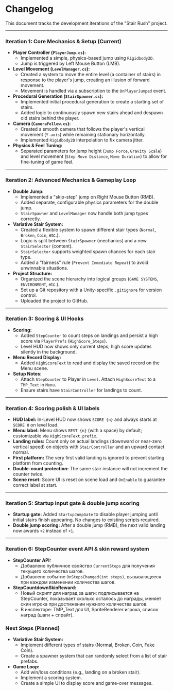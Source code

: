 # Changelog

This document tracks the development iterations of the "Stair Rush" project.

---

### Iteration 1: Core Mechanics & Setup (Current)
*   **Player Controller (`PlayerJump.cs`):**
    *   Implemented a simple, physics-based jump using `Rigidbody2D`.
    *   Jump is triggered by Left Mouse Button (LMB).
*   **Level Movement (`LevelManager.cs`):**
    *   Created a system to move the entire level (a container of stairs) in response to the player's jump, creating an illusion of forward movement.
    *   Movement is handled via a subscription to the `OnPlayerJumped` event.
*   **Procedural Generation (`StairSpawner.cs`):**
    *   Implemented initial procedural generation to create a starting set of stairs.
    *   Added logic to continuously spawn new stairs ahead and despawn old stairs behind the player.
*   **Camera (`CameraFollow.cs`):**
    *   Created a smooth camera that follows the player's vertical movement (`Y-axis`) while remaining stationary horizontally.
    *   Implemented `Rigidbody2D` interpolation to fix camera jitter.
*   **Physics & Feel Tuning:**
    *   Separated parameters for jump height (`Jump Force`, `Gravity Scale`) and level movement (`Step Move Distance`, `Move Duration`) to allow for fine-tuning of game feel.

---

### Iteration 2: Advanced Mechanics & Gameplay Loop
*   **Double Jump:**
    *   Implemented a "skip-step" jump on Right Mouse Button (RMB).
    *   Added separate, configurable physics parameters for the double jump.
    *   `StairSpawner` and `LevelManager` now handle both jump types correctly.
*   **Variative Stair System:**
    *   Created a flexible system to spawn different stair types (`Normal`, `Broken`, `Coin`, etc.).
    *   Logic is split between `StairSpawner` (mechanics) and a new `StairSelector` (content).
    *   `StairSelector` supports weighted spawn chances for each stair type.
    *   Added a "fairness" rule (`Prevent Immediate Repeat`) to avoid unwinnable situations.
*   **Project Structure:**
    *   Organized the scene hierarchy into logical groups (`GAME SYSTEMS`, `ENVIRONMENT`, etc.).
    *   Set up a Git repository with a Unity-specific `.gitignore` for version control.
    *   Uploaded the project to GitHub.

---

### Iteration 3: Scoring & UI Hooks
*   **Scoring:**
    *   Added `StepCounter` to count steps on landings and persist a high score via `PlayerPrefs` (`HighScore_Steps`).
    *   Level HUD now shows only current steps; high score updates silently in the background.
*   **Menu Record Display:**
    *   Added `HighScoreText` to read and display the saved record on the Menu scene.
*   **Setup Notes:**
    *   Attach `StepCounter` to Player in `Level`. Attach `HighScoreText` to a `TMP_Text` in `Menu`.
    *   Ensure stairs have `StairController` for landings to count.

---

### Iteration 4: Scoring polish & UI labels
*   **HUD label:** In-Level HUD now shows `SCORE {n}` and always starts at `SCORE 0` on level load.
*   **Menu label:** Menu shows `BEST {n}` (with a space) by default; customizable via `HighScoreText.prefix`.
*   **Landing rules:** Count only on actual landings (downward or near-zero vertical speed) on objects with `StairController` and an upward contact normal.
*   **First platform:** The very first valid landing is ignored to prevent starting platform from counting.
*   **Double-count protection:** The same stair instance will not increment the counter twice.
*   **Scene reset:** Score UI is reset on scene load and `OnEnable` to guarantee correct label at start.

---

### Iteration 5: Startup input gate & double jump scoring
*   **Startup gate:** Added `StartupJumpGate` to disable player jumping until initial stairs finish appearing. No changes to existing scripts required.
*   **Double jump scoring:** After a double jump (RMB), the next valid landing now awards `+2` instead of `+1`.

---

### Iteration 6: StepCounter event API & skin reward system
*   **StepCounter API:**
    *   Добавлено публичное свойство `CurrentSteps` для получения текущего количества шагов.
    *   Добавлено событие `OnStepsChanged(int steps)`, вызывающееся при каждом изменении количества шагов.
*   **StepCountdownSkinReward:**
    *   Новый скрипт для наград за шаги: подписывается на StepCounter, показывает сколько осталось до награды, меняет скин игрока при достижении нужного количества шагов.
    *   В инспекторе: TMP_Text для UI, SpriteRenderer игрока, список наград (шаги + спрайт).

### Next Steps (Planned)

*   **Variative Stair System:**
    *   Implement different types of stairs (Normal, Broken, Coin, Fake Coin).
    *   Create a spawner system that can randomly select from a list of stair prefabs.
*   **Game Loop:**
    *   Add win/loss conditions (e.g., landing on a broken stair).
    *   Implement a scoring system.
    *   Create a simple UI to display score and game-over messages.
